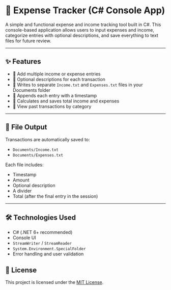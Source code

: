 # 💸 Expense Tracker (C# Console App)

A simple and functional expense and income tracking tool built in C#. This console-based application allows users to input expenses and income, categorize entries with optional descriptions, and save everything to text files for future review.

---

## ✨ Features

- 🔹 Add multiple income or expense entries
- 🔹 Optional descriptions for each transaction
- 🔹 Writes to separate `Income.txt` and `Expenses.txt` files in your Documents folder
- 🔹 Appends each entry with a timestamp
- 🔹 Calculates and saves total income and expenses
- 🔹 View past transactions by category

---

## 📁 File Output

Transactions are automatically saved to:

- `Documents/Income.txt`
- `Documents/Expenses.txt`

Each file includes:
- Timestamp
- Amount
- Optional description
- A divider
- Total (after the final entry in the session)

---

## 🛠 Technologies Used

- C# (.NET 6+ recommended)
- Console UI
- `StreamWriter` / `StreamReader`
- `System.Environment.SpecialFolder`
- Error handling and user validation

## 📄 License

This project is licensed under the [MIT License](LICENSE).


